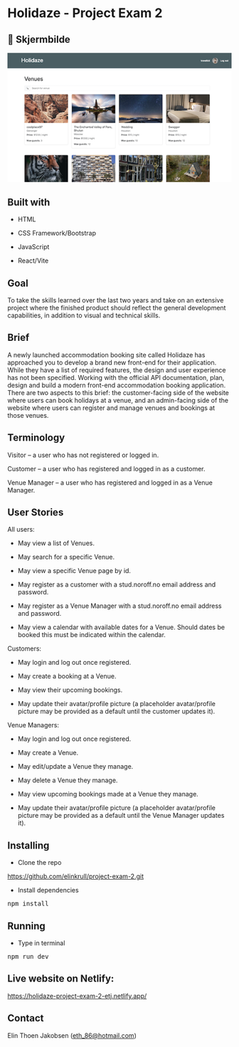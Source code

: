 # Holidaze - Project Exam 2

## 📸 Skjermbilde

![Skjermdump av appen](./public/screenshot.png)

## Built with

- HTML

- CSS Framework/Bootstrap

- JavaScript

- React/Vite

## Goal

To take the skills learned over the last two years and take on an extensive project where the finished product should reflect the general development capabilities, in addition to visual and technical skills.

## Brief

A newly launched accommodation booking site called Holidaze has approached you to develop a brand new front-end for their application. While they have a list of required features, the design and user experience has not been specified. Working with the official API documentation, plan, design and build a modern front-end accommodation booking application.
There are two aspects to this brief: the customer-facing side of the website where users can book holidays at a venue, and an admin-facing side of the website where users can register and manage venues and bookings at those venues.

## Terminology

Visitor – a user who has not registered or logged in.

Customer – a user who has registered and logged in as a customer.

Venue Manager – a user who has registered and logged in as a Venue Manager.

## User Stories

All users:

- May view a list of Venues.

- May search for a specific Venue.

- May view a specific Venue page by id.

- May register as a customer with a stud.noroff.no email address and password.

- May register as a Venue Manager with a stud.noroff.no email address and password.

- May view a calendar with available dates for a Venue. Should dates be booked this must be indicated within the calendar.

Customers:

- May login and log out once registered.

- May create a booking at a Venue.

- May view their upcoming bookings.

- May update their avatar/profile picture (a placeholder avatar/profile picture may be provided as a default until the customer updates it).

Venue Managers:

- May login and log out once registered.

- May create a Venue.

- May edit/update a Venue they manage.

- May delete a Venue they manage.

- May view upcoming bookings made at a Venue they manage.

- May update their avatar/profile picture (a placeholder avatar/profile picture may be provided as a default until the Venue Manager updates it).

## Installing

- Clone the repo

https://github.com/elinkrull/project-exam-2.git

- Install dependencies

<pre>npm install</pre>

## Running

- Type in terminal

<pre>npm run dev</pre>

## Live website on Netlify:

https://holidaze-project-exam-2-etj.netlify.app/

## Contact

Elin Thoen Jakobsen
(eth_86@hotmail.com)
